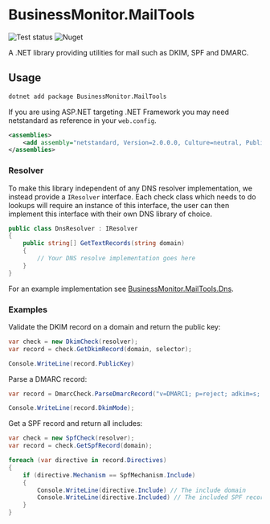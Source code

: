# BusinessMonitor.MailTools

![Test status](https://github.com/markvantilburg/BusinessMonitor.MailTools/actions/workflows/test.yml/badge.svg)
![Nuget](https://img.shields.io/nuget/v/BusinessMonitor.MailTools)

A .NET library providing utilities for mail such as DKIM, SPF and DMARC.

## Usage

```bash
dotnet add package BusinessMonitor.MailTools
```

If you are using ASP.NET targeting .NET Framework you may need netstandard as reference in your `web.config`.

```xml
<assemblies>
    <add assembly="netstandard, Version=2.0.0.0, Culture=neutral, PublicKeyToken=cc7b13ffcd2ddd51" />
</assemblies>
```

### Resolver

To make this library independent of any DNS resolver implementation, we instead provide a `IResolver` interface.
Each check class which needs to do lookups will require an instance of this interface, the user can then implement this interface with their own DNS library of choice.

```cs
public class DnsResolver : IResolver
{
    public string[] GetTextRecords(string domain)
    {
        // Your DNS resolve implementation goes here
    }
}
```

For an example implementation see [BusinessMonitor.MailTools.Dns](BusinessMonitor.MailTools.Dns/).

### Examples

Validate the DKIM record on a domain and return the public key:

```cs
var check = new DkimCheck(resolver);
var record = check.GetDkimRecord(domain, selector);

Console.WriteLine(record.PublicKey)
```

Parse a DMARC record:

```cs
var record = DmarcCheck.ParseDmarcRecord("v=DMARC1; p=reject; adkim=s; aspf=s");

Console.WriteLine(record.DkimMode);
```

Get a SPF record and return all includes:

```cs
var check = new SpfCheck(resolver);
var record = check.GetSpfRecord(domain);

foreach (var directive in record.Directives)
{
    if (directive.Mechanism == SpfMechanism.Include)
    {
        Console.WriteLine(directive.Include) // The include domain
        Console.WriteLine(directive.Included) // The included SPF record
    }
}
```
